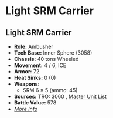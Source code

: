 # Light SRM Carrier 

## Light SRM Carrier 

- **Role:** Ambusher 
- **Tech Base:** Inner Sphere (3058) 
- **Chassis:** 40 tons Wheeled 
- **Movement:** 4 / 6, ICE 
- **Armor:** 72 
- **Heat Sinks:** 0 (0) 
- **Weapons:** 
  - SRM 6 × 5 (ammo: 45) 
- **Sources:** TRO: 3060 , [Master Unit List](http://masterunitlist.info/Unit/Details/1869) 
- **Battle Value:** 578 
- [*More Info*](light_srm_carrier/light_srm_carrier.md) 

